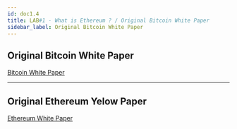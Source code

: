 ```yaml
---
id: doc1.4
title: LAB#1 - What is Ethereum ? / Original Bitcoin White Paper
sidebar_label: Original Bitcoin White Paper
---
```


## Original Bitcoin White Paper

[Bitcoin White Paper](.\assets\bitcoin_paper.pdf)

---

## Original Ethereum Yelow Paper

[Ethereum White Paper](.\assets\Ethereum_paper.pdf)